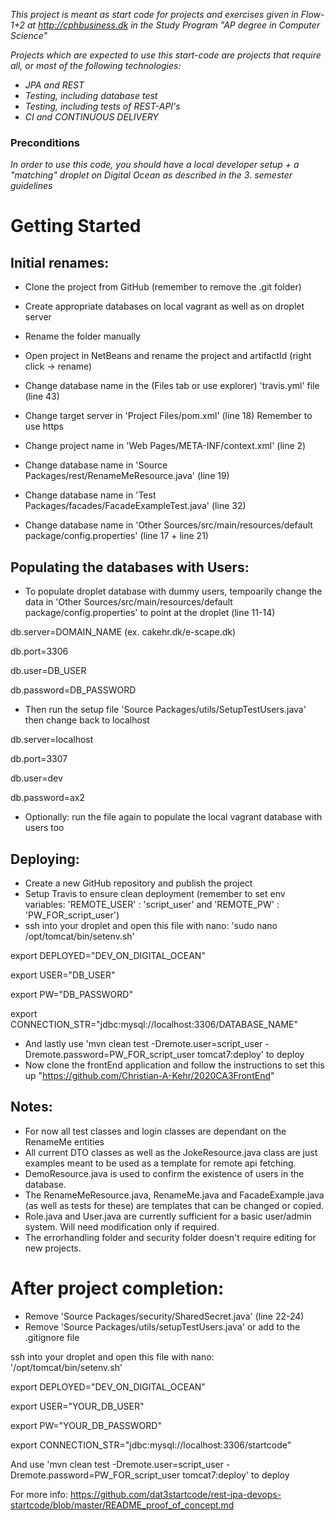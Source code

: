 *This project is meant as start code for projects and exercises given in Flow-1+2 at http://cphbusiness.dk in the Study Program "AP degree in Computer Science"*

*Projects which are expected to use this start-code are projects that require all, or most of the following technologies:*
 - *JPA and REST*
- *Testing, including database test*
- *Testing, including tests of REST-API's*
- *CI and CONTINUOUS DELIVERY*

### Preconditions
*In order to use this code, you should have a local developer setup + a "matching" droplet on Digital Ocean as described in the 3. semester guidelines* 
# Getting Started

## Initial renames:

- Clone the project from GitHub (remember to remove the .git folder)
- Create appropriate databases on local vagrant as well as on droplet server
- Rename the folder manually
- Open project in NetBeans and rename the project and artifactId (right click -> rename)

- Change database name in the (Files tab or use explorer) 'travis.yml' file (line 43)
- Change target server in 'Project Files/pom.xml' (line 18) Remember to use https
- Change project name in 'Web Pages/META-INF/context.xml' (line 2)
- Change database name in 'Source Packages/rest/RenameMeResource.java' (line 19)
- Change database name in 'Test Packages/facades/FacadeExampleTest.java' (line 32)
- Change database name in 'Other Sources/src/main/resources/default package/config.properties' (line 17 + line 21)


## Populating the databases with Users:

- To populate droplet database with dummy users, tempoarily change the data in 'Other Sources/src/main/resources/default package/config.properties'
to point at the droplet (line 11-14)

db.server=DOMAIN_NAME (ex. cakehr.dk/e-scape.dk)

db.port=3306

db.user=DB_USER

db.password=DB_PASSWORD

- Then run the setup file 'Source Packages/utils/SetupTestUsers.java' then change back to localhost

db.server=localhost

db.port=3307

db.user=dev

db.password=ax2

- Optionally: run the file again to populate the local vagrant database with users too


## Deploying:

- Create a new GitHub repository and publish the project
- Setup Travis to ensure clean deployment (remember to set env variables: 'REMOTE_USER' : 'script_user' and 'REMOTE_PW' : 'PW_FOR_script_user')
- ssh into your droplet and open this file with nano: 'sudo nano /opt/tomcat/bin/setenv.sh'

export DEPLOYED="DEV_ON_DIGITAL_OCEAN"

export USER="DB_USER"

export PW="DB_PASSWORD"

export CONNECTION_STR="jdbc:mysql://localhost:3306/DATABASE_NAME"

- And lastly use 'mvn clean test -Dremote.user=script_user -Dremote.password=PW_FOR_script_user tomcat7:deploy' to deploy
- Now clone the frontEnd application and follow the instructions to set this up "https://github.com/Christian-A-Kehr/2020CA3FrontEnd"


## Notes:

- For now all test classes and login classes are dependant on the RenameMe entities
- All current DTO classes as well as the JokeResource.java class are just examples meant to be used as a template for remote api fetching.
- DemoResource.java is used to confirm the existence of users in the database.
- The RenameMeResource.java, RenameMe.java and FacadeExample.java (as well as tests for these) are templates that can be changed or copied.
- Role.java and User.java are currently sufficient for a basic user/admin system. Will need modification only if required.
- The errorhandling folder and security folder doesn't require editing for new projects.


# After project completion:

- Remove 'Source Packages/security/SharedSecret.java' (line 22-24)
- Remove 'Source Packages/utils/setupTestUsers.java' or add to the .gitignore file



ssh into your droplet and open this file with nano: '/opt/tomcat/bin/setenv.sh'

export DEPLOYED="DEV_ON_DIGITAL_OCEAN"

export USER="YOUR_DB_USER"

export PW="YOUR_DB_PASSWORD"

export CONNECTION_STR="jdbc:mysql://localhost:3306/startcode"

And use 'mvn clean test -Dremote.user=script_user -Dremote.password=PW_FOR_script_user tomcat7:deploy' to deploy



For more info: https://github.com/dat3startcode/rest-jpa-devops-startcode/blob/master/README_proof_of_concept.md